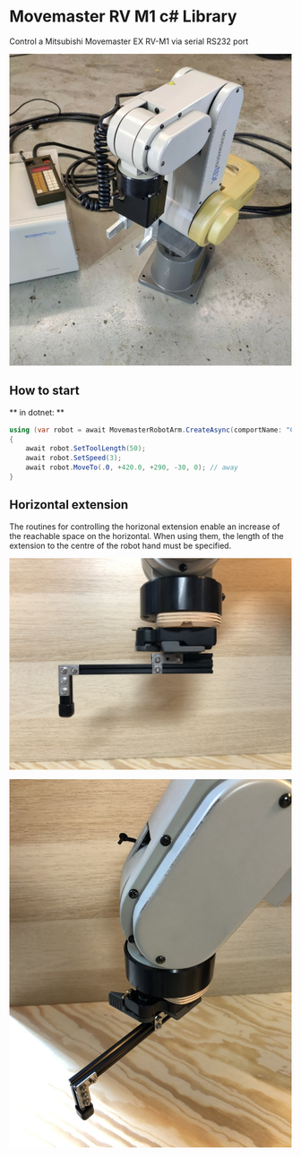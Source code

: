 # Movemaster RV M1 c# Library

Control a Mitsubishi Movemaster EX RV-M1 via serial RS232 port 

![Mitsubishi Movemaster EX RV-M1](images/Movemaster.jpg)

## How to start

** in dotnet: **

```csharp
using (var robot = await MovemasterRobotArm.CreateAsync(comportName: "COM15"))
{
    await robot.SetToolLength(50);
    await robot.SetSpeed(3);
    await robot.MoveTo(.0, +420.0, +290, -30, 0); // away
}
```

## Horizontal extension

The routines for controlling the horizonal extension enable an increase of the reachable space on the horizontal. When using them, the length of the extension to the centre of the robot hand must be specified.

![Horizontal extension Mitsubishi Movemaster EX RV-M1](images/HorizontalExtension1.jpg)

![Horizontal extension Mitsubishi Movemaster EX RV-M1](images/HorizontalExtension2.jpg)
